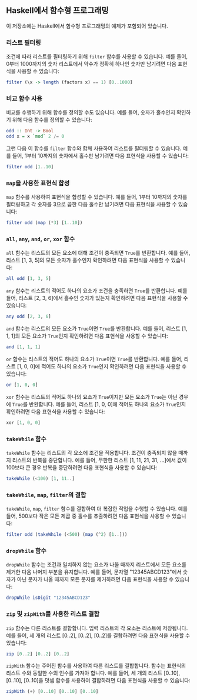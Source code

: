 ## Haskell에서 함수형 프로그래밍

이 저장소에는 Haskell에서 함수형 프로그래밍의 예제가 포함되어 있습니다.

### 리스트 필터링

조건에 따라 리스트를 필터링하기 위해 `filter` 함수를 사용할 수 있습니다. 예를 들어, 0부터 1000까지의 숫자 리스트에서 약수가 정확히 하나인 숫자만 남기려면 다음 표현식을 사용할 수 있습니다:

```haskell
filter (\x -> length (factors x) == 1) [0..1000]
```

### 비교 함수 사용

비교를 수행하기 위해 함수를 정의할 수도 있습니다. 예를 들어, 숫자가 홀수인지 확인하기 위해 다음 함수를 정의할 수 있습니다:

```haskell
odd :: Int -> Bool
odd x = x `mod` 2 /= 0
```

그런 다음 이 함수를 `filter` 함수와 함께 사용하여 리스트를 필터링할 수 있습니다. 예를 들어, 1부터 10까지의 숫자에서 홀수만 남기려면 다음 표현식을 사용할 수 있습니다:

```haskell
filter odd [1..10]
```

### `map`을 사용한 표현식 합성

`map` 함수를 사용하여 표현식을 합성할 수 있습니다. 예를 들어, 1부터 10까지의 숫자를 필터링하고 각 숫자를 3으로 곱한 다음 홀수만 남기려면 다음 표현식을 사용할 수 있습니다:

```haskell
filter odd (map (*3) [1..10])
```

### `all`, `any`, `and`, `or`, `xor` 함수

`all` 함수는 리스트의 모든 요소에 대해 조건이 충족되면 `True`를 반환합니다. 예를 들어, 리스트 [1, 3, 5]의 모든 숫자가 홀수인지 확인하려면 다음 표현식을 사용할 수 있습니다:

```haskell
all odd [1, 3, 5]
```

`any` 함수는 리스트의 적어도 하나의 요소가 조건을 충족하면 `True`를 반환합니다. 예를 들어, 리스트 [2, 3, 6]에서 홀수인 숫자가 있는지 확인하려면 다음 표현식을 사용할 수 있습니다:

```haskell
any odd [2, 3, 6]
```

`and` 함수는 리스트의 모든 요소가 `True`이면 `True`를 반환합니다. 예를 들어, 리스트 [1, 1, 1]의 모든 요소가 `True`인지 확인하려면 다음 표현식을 사용할 수 있습니다:

```haskell
and [1, 1, 1]
```

`or` 함수는 리스트의 적어도 하나의 요소가 `True`이면 `True`를 반환합니다. 예를 들어, 리스트 [1, 0, 0]에 적어도 하나의 요소가 `True`인지 확인하려면 다음 표현식을 사용할 수 있습니다:

```haskell
or [1, 0, 0]
```

`xor` 함수는 리스트의 적어도 하나의 요소가 `True`이지만 모든 요소가 `True`는 아닌 경우에 `True`를 반환합니다. 예를 들어, 리스트 [1, 0, 0]에 적어도 하나의 요소가 `True`인지 확인하려면 다음 표현식을 사용할 수 있습니다:

```haskell
xor [1, 0, 0]
```

### `takeWhile` 함수

`takeWhile` 함수는 리스트의 각 요소에 조건을 적용합니다. 조건이 충족되지 않을 때까지 리스트의 반복을 중단합니다. 예를 들어, 무한한 리스트 [1, 11, 21, 31, ...]에서 값이 100보다 큰 경우 반복을 중단하려면 다음 표현식을 사용할 수 있습니다:

```haskell
takeWhile (<100) [1, 11..]
```

### `takeWhile`, `map`, `filter`의 결합

`takeWhile`, `map`, `filter` 함수를 결합하여 더 복잡한 작업을 수행할 수 있습니다. 예를 들어, 500보다 작은 모든 제곱 중 홀수를 추출하려면 다음 표현식을 사용할 수 있습니다:

```haskell
filter odd (takeWhile (<500) (map (^2) [1..]))
```

### `dropWhile` 함수

`dropWhile` 함수는 조건과 일치하지 않는 요소가 나올 때까지 리스트에서 모든 요소를 제거한 다음 나머지 부분을 유지합니다. 예를 들어, 문자열 "12345ABCD123"에서 숫자가 아닌 문자가 나올 때까지 모든 문자를 제거하려면 다음 표현식을 사용할 수 있습니다:

```haskell
dropWhile isDigit "12345ABCD123"
```

### `zip` 및 `zipWith`를 사용한 리스트 결합

`zip` 함수는 다른 리스트를 결합합니다. 입력 리스트의 각 요소는 리스트에 저장됩니다. 예를 들어, 세 개의 리스트 [0..2], [0..2], [0..2]를 결합하려면 다음 표현식을 사용할 수 있습니다:

```haskell
zip [0..2] [0..2] [0..2]
```

`zipWith` 함수는 주어진 함수를 사용하여 다른 리스트를 결합합니다. 함수는 표현식의 리스트 수와 동일한 수의 인수를 가져야 합니다. 예를 들어, 세 개의 리스트 [0..10], [0..10], [0..10]을 덧셈 함수를 사용하여 결합하려면 다음 표현식을 사용할 수 있습니다:

```haskell
zipWith (+) [0..10] [0..10] [0..10]
```